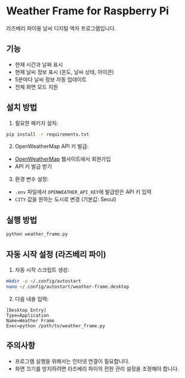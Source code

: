 # Weather Frame for Raspberry Pi

라즈베리 파이용 날씨 디지털 액자 프로그램입니다.

## 기능
- 현재 시간과 날짜 표시
- 현재 날씨 정보 표시 (온도, 날씨 상태, 아이콘)
- 5분마다 날씨 정보 자동 업데이트
- 전체 화면 모드 지원

## 설치 방법

1. 필요한 패키지 설치:
```bash
pip install -r requirements.txt
```

2. OpenWeatherMap API 키 발급:
- [OpenWeatherMap](https://openweathermap.org/) 웹사이트에서 회원가입
- API 키 발급 받기

3. 환경 변수 설정:
- `.env` 파일에서 `OPENWEATHER_API_KEY`에 발급받은 API 키 입력
- `CITY` 값을 원하는 도시로 변경 (기본값: Seoul)

## 실행 방법

```bash
python weather_frame.py
```

## 자동 시작 설정 (라즈베리 파이)

1. 자동 시작 스크립트 생성:
```bash
mkdir -p ~/.config/autostart
nano ~/.config/autostart/weather-frame.desktop
```

2. 다음 내용 입력:
```
[Desktop Entry]
Type=Application
Name=Weather Frame
Exec=python /path/to/weather_frame.py
```

## 주의사항
- 프로그램 실행을 위해서는 인터넷 연결이 필요합니다.
- 화면 끄기를 방지하려면 라즈베리 파이의 전원 관리 설정을 조정해야 합니다. 
